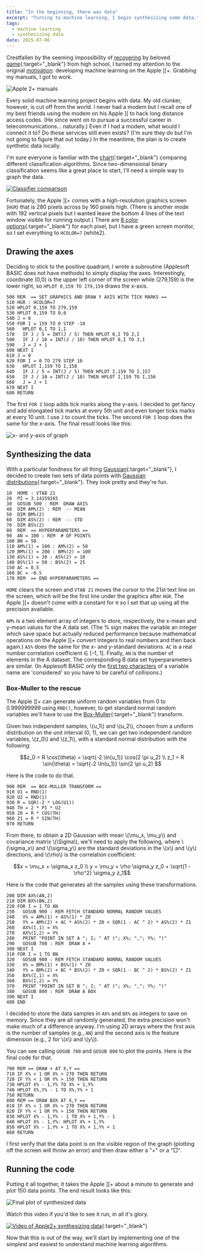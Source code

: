 ```yaml
---
title: "In the beginning, there was data"
excerpt: "Turning to machine learning, I begin synthesizing some data."
tags:
  - machine learning
  - synthesizing data
date: 2025-07-06
---
```


Crestfallen by the seeming impossibility of [recovering](/apple-2-blog/recover/) by beloved [game](https://mortalwayfare.com/remnant-from-the-past/){:target="_blank"} from high school, I turned my attention to the original [motivation](apple-2-blog/motivation/): developing machine learning on the Apple ][+. Grabbing my manuals, I got to work.

![Apple 2+ manuals](/assets/images/apple2/manuals.jpg "Apple 2+ manuals")

Every solid machine learning project begins with data. My old clunker, however, is cut off from the world. I never had a modem but I recall one of my best friends using the modem on his Apple&nbsp;][ to hack long distance access codes. (He since went on to pursue a successful career in telecommunications... naturally.) Even if I had a modem, what would I connect it to? Do those services still even exists? (I'm sure they do but I'm not going to figure that out today.) In the meantime, the plan is to create synthetic data locally.

I'm sure everyone is familiar with the [chart](https://scikit-learn.org/stable/auto_examples/classification/plot_classifier_comparison.html){:target="_blank"} comparing different classification algorithms. Since two-dimensional binary classification seems like a great place to start, I'll need a simple way to graph the data.

[![Classifier comparison](/assets/images/apple2/sphx_glr_plot_classifier_comparison_001.png "Classifier comparison")](/assets/images/apple2/sphx_glr_plot_classifier_comparison_001.png)

Fortunately, the Apple ][+ comes with a high-resolution graphics screen (`HGR`) that is 280 pixels across by 160 pixels high. (There is another mode with 192 vertical pixels but I wanted leave the bottom 4 lines of the text window visible for running output.) There are [8 color options](https://en.wikipedia.org/wiki/Apple_II_graphics#High-Resolution_%28Hi-Res%29_graphics){:target="_blank"} for each pixel, but I have a green screen monitor, so I set everything to `HCOLOR=7` (white2).

## Drawing the axes

Deciding to stick to the positive quadrant, I wrote a subroutine (Applesoft BASIC does not have methods) to simply display the axes. Interestingly, coordinate (0,0) is the upper left corner of the screen while (279,159) is the lower right, so `HPLOT 0,159 TO 279,159` draws the x-axis.

```bbcbasic
500 REM  == SET GRAPHICS AND DRAW Y AXIS WITH TICK MARKS ==
510 HGR : HCOLOR=7
520 HPLOT 0,159 TO 279,159
530 HPLOT 0,159 TO 0,0
540 J = 0
550 FOR I = 159 TO 0 STEP -10
560   HPLOT 0,I TO 1,I
570   IF J / 5 = INT(J / 5) THEN HPLOT 0,I TO 2,I
580   IF J / 10 = INT(J / 10) THEN HPLOT 0,I TO 3,I
590   J = J + 1
600 NEXT I
610 J = 0
620 FOR I = 0 TO 279 STEP 10
630   HPLOT I,159 TO I,158
640   IF J / 5 = INT(J / 5) THEN HPLOT I,159 TO I,157
650   IF J / 10 = INT(J / 10) THEN HPLOT I,159 TO I,156
660   J = J + 1
670 NEXT I
680 RETURN
```
The first `FOR I` loop adds tick marks along the y-axis. I decided to get fancy and add elongated tick marks at every 5th unit and even longer ticks marks at every 10 unit. I use `J` to count the ticks. The second `FOR I` loop does the same for the x-axis. The final result looks like this:

![x- and y-axis of graph](/assets/images/apple2/axis.jpg "The x- and y-axis of the graph")

## Synthesizing the data

With a particular fondness for all thing [Gaussian](https://en.wikipedia.org/wiki/Carl_Friedrich_Gauss){:target="_blank"}, I decided to create two sets of data points with [Gaussian distributions](https://en.wikipedia.org/wiki/Normal_distribution){:target="_blank"}. They look pretty and they're fun.

```bbcbasic
10  HOME : VTAB 21
20  PI = 3.14159265
30  GOSUB 500 : REM  DRAW AXIS
40  DIM AM%(2) : REM  -- MEAN
50  DIM BM%(2)
60  DIM AS%(2) : REM  -- STD
70  DIM BS%(2)
80  REM  == HYPERPARAMETERS ==
90  AN = 100 : REM  # OF POINTS
100 BN = 50
110 AM%(1) = 100 : AM%(2) = 50
120 BM%(1) = 200 : BM%(2) = 100
130 AS%(1) = 30 : AS%(2) = 10
140 BS%(1) = 50 : BS%(2) = 25
150 AC = 0.5
160 BC = -0.5
170 REM  == END HYPERPARAMETERS ==
```
`HOME` clears the screen and `VTAB 21` moves the cursor to the 21st text line on the screen, which will be the first line under the graphics after `HGR`. The Apple ][+ doesn't come with a constant for π so I set that up using all the precision available.

`AM%` is a two element array of integers to store, respectively, the x-mean and y-mean values for the A data set. (The % sign makes the variable an integer which save space but actually reduced performance because mathematical operations on the Apple ][+ convert integers to real numbers and then back again.) `AS%` does the same for the x- and y-standard deviations. `AC` is a real number correlation coefficient ∈ [-1, 1]. Finally, `AN` is the number of elements in the A dataset. The corresponding B data set hyperparameters are similar. (In Applesoft BASIC only the [first two characters](https://youtu.be/PHfKCxjsmos?si=lVgpeslJ8ZBiRaAl&t=39) of a variable name are 'considered' so you have to be careful of collisions.)

### Box-Muller to the rescue
The Apple ][+ can generate uniform random variables from 0 to 0.999999999 using `RND()`, however, to get standard normal random variables we'll have to use the [Box-Muller](https://en.wikipedia.org/wiki/Box%E2%80%93Muller_transform){:target="_blank"} transform.

Given two independent samples, \\(u_1\\) and \\(u_2\\), chosen from a uniform distribution on the unit interval (0, 1), we can get two independent random variables, \\(z_0\\) and \\(z_1\\), with a standard normal distribution with the following:

$$z_0 = R \cos(\theta) = \sqrt{-2 \ln(u_1)} \cos(2 \pi u_2) \\
z_1 = R \sin(\theta) = \sqrt{-2 \ln(u_1)} \sin(2 \pi u_2) $$

Here is the code to do that.

```bbcbasic
900 REM  == BOX-MULLER TRANSFORM ==
910 U1 = RND(1)
920 U2 = RND(1)
930 R = SQR(-2 * LOG(U1))
940 TH = 2 * PI * U2
950 Z0 = R * COS(TH)
960 Z1 = R * SIN(TH)
970 RETURN
```
From there, to obtain a 2D Gaussian with mean \\(\mu_x, \mu_y\\) and covariance matrix \\(\Sigma\\), we'll need to apply the following, where \\(\sigma_x\\) and \\(\sigma_y\\) are the standard deviations in the \\(x\\) and \\(y\\) directions, and \\(\rho\\) is the correlation coefficient:

$$x = \mu_x + \sigma_x z_0 \\
y = \mu_y + \rho \sigma_y z_0 + \sqrt{1 - \rho^2} \sigma_y z_1$$

Here is the code that generates all the samples using these transformations.

```bbcbasic
200 DIM AX%(AN,2)
210 DIM BX%(BN,2)
220 FOR I = 1 TO AN
230   GOSUB 900 : REM FETCH STANDARD NORMAL RANDOM VALUES
240   X% = AM%(1) + AS%(1) * Z0
250   Y% = AM%(2) + AC * AS%(2) * Z0 + SQR(1 - AC ^ 2) * AS%(2) * Z1
260   AX%(I,1) = X%
270   AX%(I,2) = Y%
280   PRINT "POINT IN SET A "; I; " AT ("; X%; ","; Y%; ")"
290   GOSUB 700 : REM  DRAW A +
300 NEXT I
310 FOR I = 1 TO BN
320   GOSUB 900 : REM FETCH STANDARD NORMAL RANDOM VALUES
330   X% = BM%(1) + BS%(1) * Z0
340   Y% = BM%(2) + BC * BS%(2) * Z0 + SQR(1 - BC ^ 2) * BS%(2) * Z1
350   BX%(I,1) = X%
360   BX%(I,2) = Y%
370   PRINT "POINT IN SET B "; I; " AT ("; X%; ","; Y%; ")"
380   GOSUB 800 : REM  DRAW A BOX
390 NEXT I
400 END
```
I decided to store the data samples in `AX%` and `BX%` as integers to save on memory. Since they are all randomly generated, the extra precision won't make much of a difference anyway. I'm using 2D arrays where the first axis is the number of samples (e.g., `AN`) and the second axis is the feature dimension (e.g., 2 for \\(x\\) and \\(y\\)).

You can see calling `GOSUB 700` and `GOSUB 800` to plot the points. Here is the final code for that.

```bbcbasic
700 REM == DRAW + AT X,Y ==
710 IF X% < 1 OR X% > 270 THEN RETURN
720 IF Y% < 1 OR Y% > 150 THEN RETURN
730 HPLOT X% - 1,Y% TO X% + 1,Y%
740 HPLOT X%,Y% - 1 TO X%,Y% + 1
750 RETURN
800 REM == DRAW BOX AT X,Y ==
810 IF X% < 1 OR X% > 270 THEN RETURN
820 IF Y% < 1 OR Y% > 150 THEN RETURN
830 HPLOT X% - 1,Y% - 1 TO X% + 1,Y% - 1
840 HPLOT X% - 1,Y%: HPLOT X% + 1,Y%
850 HPLOT X% - 1,Y% + 1 TO X% + 1,Y% + 1
860 RETURN
```
I first verify that the data point is on the visible region of the graph (plotting off the screen will throw an error) and then draw either a "+" or a "□".

## Running the code
Putting it all together, it takes the Apple ][+ about a minute to generate and plot 150 data points. The end result looks like this:

![Final plot of synthesized data](/assets/images/apple2/final-plot.jpg "Final plot of synthesized data")

Watch this video if you'd like to see it run, in all it's glory.

[![Video of Apple2+ synthesizing data](https://img.youtube.com/vi/xi876Gqt4jk/0.jpg)](https://youtube.com/shorts/xi876Gqt4jk "Video of Apple][+ synthesizing data"){:target="_blank"}

Now that this is out of the way, we'll start by implementing one of the simplest and easiest to understand machine learning algorithms.

